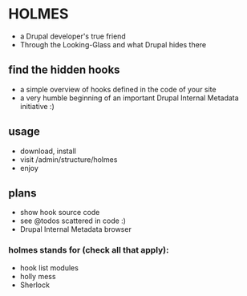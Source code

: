 # HOLMES

* a Drupal developer's true friend
* Through the Looking-Glass and what Drupal hides there

## find the hidden hooks
* a simple overview of hooks defined in the code of your site
* a very humble beginning of an important Drupal Internal Metadata initiative :)

## usage
* download, install
* visit /admin/structure/holmes
* enjoy

## plans
* show hook source code
* see @todos scattered in code :)
* Drupal Internal Metadata browser

### holmes stands for (check all that apply):
* hook list modules
* holly mess
* Sherlock
